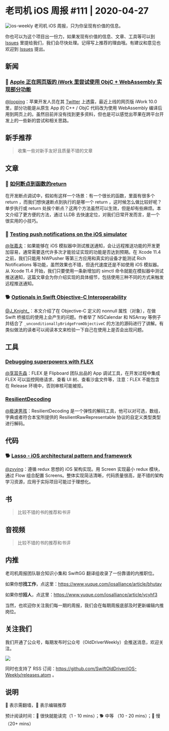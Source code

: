 # 老司机 iOS 周报 #111 | 2020-04-27

![ios-weekly](https://github.com/SwiftOldDriver/iOS-Weekly/blob/master/assets/ios-weekly.png?raw=true)
老司机 iOS 周报，只为你呈现有价值的信息。

你也可以为这个项目出一份力，如果发现有价值的信息、文章、工具等可以到 [Issues](https://github.com/SwiftOldDriver/iOS-Weekly/issues) 里提给我们，我们会尽快处理。记得写上推荐的理由哦。有建议和意见也欢迎到 [Issues](https://github.com/SwiftOldDriver/iOS-Weekly/issues) 提出。

## 新闻

### 🚧 [Apple 正在网页版的 iWork 里尝试使用 ObjC + WebAssembly 实现部分功能](https://mjtsai.com/blog/2020/04/17/iwork-10-in-webassembly/)

[@looping](https://github.com/looping)：苹果开发人员在其 [Twitter](https://twitter.com/lrz/status/1250455566213877760) 上透露，最近上线的网页版 iWork 10.0 里，部分功能是从原生 App 的 C++ / ObjC 代码改为使用 WebAssembly 编译后用到网页上的。虽然目前并没有找到更多资料，但也是可以感觉出苹果在跨平台开发上的一些新的尝试和相关思路。

## 新手推荐

> 收集一些对新手友好且质量不错的文章

## 文章

### 🐎 [如何断点到函数的return](https://mp.weixin.qq.com/s?__biz=MzUxMTkwNDg0OQ==&mid=2247484659&idx=1&sn=775d9f018330360a4aeda18709f5869e&chksm=f96dd9cdce1a50dbf0d755c041d3ecd63c208c4817f69634acafb38e0e1b383cdea12931c943&mpshare=1&scene=1&srcid=&sharer_sharetime=1587606656735&sharer_shareid=ba950e64c9e1fd56aad199c82bacc05d#rd)
在开发断点调试中，假如有这样一个场景：有一个很长的函数，里面有很多个 return ，而我们想快速断点到执行的是哪一个 return ，这时候怎么做比较好呢？单步执行或 return 处挨个断点？这两个方法虽然可以生效，但是却有些麻烦。本文介绍了更方便的方法，通过 LLDB 去快速定位，对我们日常开发而言，是一个很实用的小技巧。

### 🐎 [Testing push notifications on the iOS simulator](https://www.avanderlee.com/workflow/testing-push-notifications-ios-simulator/)

[@张嘉夫](https://github.com/josephchang10)：如果能够在 iOS 模拟器中测试推送通知，会让远程推送功能的开发更加容易，通常需要迭代许多次才能验证实现的功能是否达到预期。在 Xcode 11.4 之前，我们只能用 NWPusher 等第三方应用和真实的设备才能测试 Rich Notifications 等功能，虽然效果也不错，但迭代速度还是不如使用 iOS 模拟器。从 Xcode 11.4 开始，我们只要使用一条新增加的 simctl 命令就能在模拟器中测试推送通知，这篇文章会为你介绍实现的具体细节，包括使用三种不同的方式来触发远程推送通知。


### 🐕 [Optionals in Swift Objective-C Interoperability](https://fabiancanas.com/blog/2020/1/9/swift-undefined-behavior.html)

[@J_Knight_](https://weibo.com/1929625262/profile?rightmod=1&wvr=6&mod=personinfo&is_all=1)：本文介绍了在 Objective-C 定义的 nonnull 属性（对象），在做 Swift 桥接后的使用上会产生的问题。作者举了 NSCalendar 和 NSArray 等例子并结合了 ``_unconditionallyBridgeFromObjectiveC`` 的方法的源码进行了讲解。有类似做法的读者可以阅读本文来检验一下自己在使用上是否会出现问题。

## 工具

### [Debugging superpowers with FLEX](https://alejandromp.com/blog/debugging-superpowers-with-flex/)

[@享耳先森](https://github.com/iblacksun)：FLEX 是 Flipboard 团队出品的 App 调试工具，在开发过程中集成 FLEX 可以监控网络请求、查看 UI 树、查看沙盒文件等，注意：FLEX 不能包含在 Release 环境中，否则审核可能被拒。

### [ResilientDecoding](https://github.com/airbnb/ResilientDecoding)

[@极速男孩](https://github.com/ztlyyznf001)：ResilientDecoding 是一个弹性的解码工具，他可以对可选，数组，字典或者符合本宝所提供的 ResilientRawRepresentable 协议的自定义类型类型进行解码。


## 代码

### 🐕 [Lasso - iOS architectural pattern and framework](https://github.com/ww-tech/lasso)
[@zvving](https://github.com/zvving)：遵循 redux 思想的 iOS 架构实现。用 Screen 实现最小 redux 模块，通过 Flow 组合配置 Screens。整体实现简洁清晰，代码质量很高，是不错的架构学习资源，应用于实际项目可能过于理想化。

## 书

> 比较不错的书的推荐和书评

## 音视频

> 比较不错的书的推荐和书评

## 内推

老司机周报团队联合知识小集和 SwiftGG 翻译组收录了一份靠谱的内推职位。

如果你想**找工作**，点这里：https://www.yuque.com/iosalliance/article/bhutav

如果你想**招人**，点这里：https://www.yuque.com/iosalliance/article/ycyhf3

当然，也欢迎你关注我们每一期的周报，我们会在每期周报底部及时更新编辑内推岗位。

## 关注我们

我们开通了公众号，每期发布时公众号（OldDriverWeekly）会推送消息，欢迎关注。

![](https://github.com/SwiftOldDriver/iOS-Weekly/blob/master/assets/qrcode_for_wechat.jpg?raw=true)

同时也支持了 RSS 订阅：https://github.com/SwiftOldDriver/iOS-Weekly/releases.atom 。

## 说明

🚧 表示需翻墙，🌟 表示编辑推荐

预计阅读时间：🐎 很快就能读完（1 - 10 mins）；🐕 中等 （10 - 20 mins）；🐢 慢（20+ mins）
